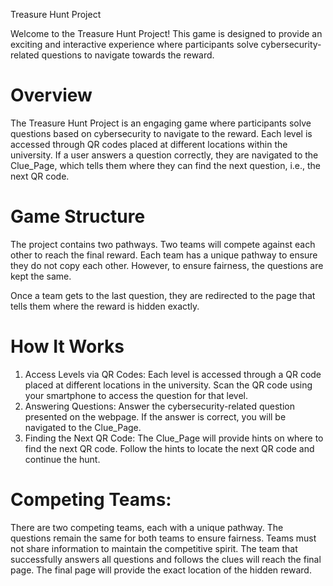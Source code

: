 Treasure Hunt Project

Welcome to the Treasure Hunt Project! This game is designed to provide an exciting and interactive experience where participants solve cybersecurity-related questions to navigate towards the reward.

# Overview
The Treasure Hunt Project is an engaging game where participants solve questions based on cybersecurity to navigate to the reward. Each level is accessed through QR codes placed at different locations within the university.
If a user answers a question correctly, they are navigated to the Clue_Page, which tells them where they can find the next question, i.e., the next QR code.

# Game Structure
The project contains two pathways. Two teams will compete against each other to reach the final reward. Each team has a unique pathway to ensure they do not copy each other. However, to ensure fairness, the questions are kept the same.

Once a team gets to the last question, they are redirected to the page that tells them where the reward is hidden exactly.

# How It Works
1. Access Levels via QR Codes:
Each level is accessed through a QR code placed at different locations in the university.
Scan the QR code using your smartphone to access the question for that level.
 2.  Answering Questions:
Answer the cybersecurity-related question presented on the webpage.
If the answer is correct, you will be navigated to the Clue_Page.
3.  Finding the Next QR Code:
The Clue_Page will provide hints on where to find the next QR code.
Follow the hints to locate the next QR code and continue the hunt.

# Competing Teams:

There are two competing teams, each with a unique pathway.
The questions remain the same for both teams to ensure fairness.
Teams must not share information to maintain the competitive spirit.
The team that successfully answers all questions and follows the clues will reach the final page.
The final page will provide the exact location of the hidden reward.





